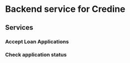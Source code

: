 # Backend service for Credine
## Services

### Accept Loan Applications
### Check application status


